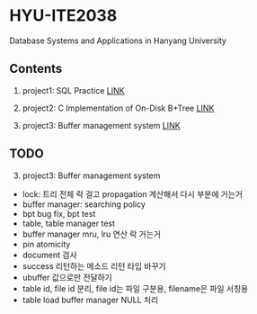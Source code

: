 # HYU-ITE2038
Database Systems and Applications in Hanyang University

## Contents

1. project1: SQL Practice [LINK](./project1.sql)

2. project2: C Implementation of On-Disk B+Tree [LINK](./project2)

3. project3: Buffer management system [LINK](./project3)

## TODO

3. project3: Buffer management system
- lock: 트리 전체 락 걸고 propagation 계산해서 다시 부분에 거는거
- buffer manager: searching policy
- bpt bug fix, bpt test
- table, table manager test
- buffer manager mru, lru 연산 락 거는거
- pin atomicity
- document 검사
- success 리턴하는 메소드 리턴 타입 바꾸기
- ubuffer 값으로만 전달하기
- table id, file id 분리, file id는 파일 구분용, filename은 파일 서칭용
- table load buffer manager NULL 처리
